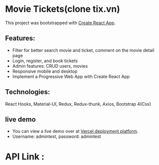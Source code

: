 # Movie Tickets(clone tix.vn)
This project was bootstrapped with [Create React App](https://github.com/facebook/create-react-app).
## Features:
- Filter for better search movie and ticket, comment on the movie detail page
- Login, register, and book tickets
- Admin features: CRUD users, movies
- Responsive mobile and desktop
- Implement a Progressive Web App with Create React App
## Technologies:
React Hooks, Material-UI, Redux, Redux-thunk, Axios, Bootstrap 4(Css)
## live demo
- You can view a live demo over at [Vercel deployment platform](https://movie-booking-project.vercel.app/).
- Username: admintest, password: admintest
# API Link :
 